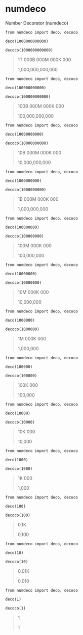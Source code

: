 # numdeco
Number Decorator (numdeco)

```
from numdeco import deco, decoco

deco(1000000000000)

decoco(1000000000000)
```
>1T 000B 000M 000K 000
>
>1,000,000,000,000

```
from numdeco import deco, decoco

deco(100000000000)

decoco(100000000000)
```
>100B 000M 000K 000
>
>100,000,000,000

```
from numdeco import deco, decoco

deco(10000000000)

decoco(10000000000)
```
>10B 000M 000K 000
>
>10,000,000,000

```
from numdeco import deco, decoco

deco(1000000000)

decoco(1000000000)
```
>1B 000M 000K 000
>
>1,000,000,000

```
from numdeco import deco, decoco

deco(100000000)

decoco(100000000)
```
>100M 000K 000
>
>100,000,000

```
from numdeco import deco, decoco

deco(10000000)

decoco(10000000)
```
>10M 000K 000
>
>10,000,000 

```
from numdeco import deco, decoco

deco(1000000)

decoco(1000000)
```
>1M 000K 000
>
>1,000,000

```
from numdeco import deco, decoco

deco(100000)

decoco(100000)
```
>100K 000
>
>100,000 

```
from numdeco import deco, decoco

deco(10000)

decoco(10000)
```
>10K 000
>
>10,000 

```
from numdeco import deco, decoco

deco(1000)

decoco(1000)
```
>1K 000
>
>1,000  

```
from numdeco import deco, decoco

deco(100)

decoco(100)
```
>0.1K
>
>0.100  

```
from numdeco import deco, decoco

deco(10)

decoco(10)
```
>0.01K
>
>0.010  

```
from numdeco import deco, decoco

deco(1)

decoco(1)
```
>1
>
>1
